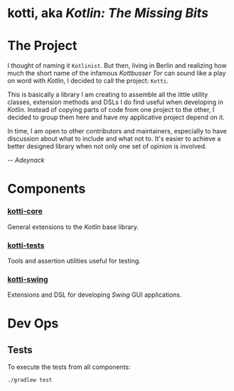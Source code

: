 # kotti, aka _Kotlin: The Missing Bits_

# The Project

I thought of naming it `Kotlinist`. But then, living in Berlin and realizing how much the short name of the infamous
_Kottbusser Tor_ can sound like a play on word with _Kotlin_, I decided to call the project: `Kotti`.

This is basically a library I am creating to assemble all the little utility classes, extension methods and DSLs I do
find useful when developing in _Kotlin_. Instead of copying parts of code from one project to the other, I decided to
group them here and have my applicative project depend on it.

In time, I am open to other contributors and maintainers, especially to have discussion about what to include and what
not to. It's easier to achieve a better designed library when not only one set of opinion is involved.

-- _Adeynack_

# Components

### [kotti-core](kotti-core)

General extensions to the _Kotlin_ base library.

### [kotti-tests](kotti-tests)

Tools and assertion utilities useful for testing.

### [kotti-swing](kotti-swing)

Extensions and DSL for developing _Swing_ GUI applications.

# Dev Ops

## Tests

To execute the tests from all components:

```bash
./gradlew test
```
